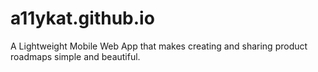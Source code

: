 # a11ykat.github.io

A Lightweight Mobile Web App that makes creating and sharing product roadmaps simple and beautiful.
